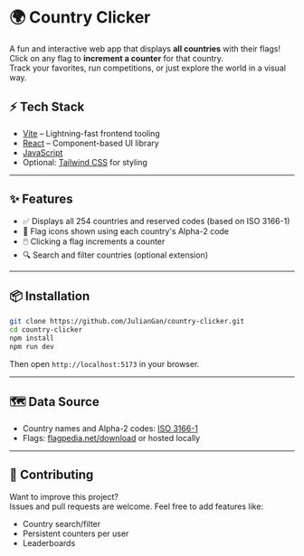 # 🌍 Country Clicker

A fun and interactive web app that displays **all countries** with their flags!  
Click on any flag to **increment a counter** for that country.  
Track your favorites, run competitions, or just explore the world in a visual way.

## ⚡ Tech Stack

- [Vite](https://vitejs.dev/) – Lightning-fast frontend tooling
- [React](https://react.dev/) – Component-based UI library
- [JavaScript](https://developer.mozilla.org/en-US/docs/Web/JavaScript)
- Optional: [Tailwind CSS](https://tailwindcss.com/) for styling

---

## ✨ Features

- ✅ Displays all 254 countries and reserved codes (based on ISO 3166-1)
- 🏁 Flag icons shown using each country's Alpha-2 code
- 🖱️ Clicking a flag increments a counter
- 🔍 Search and filter countries (optional extension)

---

## 📦 Installation

```bash
git clone https://github.com/JulianGan/country-clicker.git
cd country-clicker
npm install
npm run dev
```

Then open `http://localhost:5173` in your browser.



---

## 🗺️ Data Source

- Country names and Alpha-2 codes: [ISO 3166-1](https://www.iso.org/iso-3166-country-codes.html)
- Flags: [flagpedia.net/download](https://flagpedia.net/download) or hosted locally

---


## 🤝 Contributing

Want to improve this project?  
Issues and pull requests are welcome. Feel free to add features like:

- Country search/filter
- Persistent counters per user
- Leaderboards